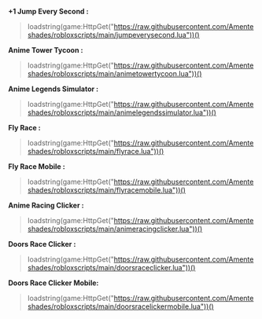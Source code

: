 **+1 Jump Every Second :**
>loadstring(game:HttpGet("https://raw.githubusercontent.com/Amenteshades/robloxscripts/main/jumpeverysecond.lua"))()


**Anime Tower Tycoon :**
>loadstring(game:HttpGet("https://raw.githubusercontent.com/Amenteshades/robloxscripts/main/animetowertycoon.lua"))()


**Anime Legends Simulator :**
>loadstring(game:HttpGet("https://raw.githubusercontent.com/Amenteshades/robloxscripts/main/animelegendssimulator.lua"))()


**Fly Race :**
>loadstring(game:HttpGet("https://raw.githubusercontent.com/Amenteshades/robloxscripts/main/flyrace.lua"))()


**Fly Race Mobile :**
>loadstring(game:HttpGet("https://raw.githubusercontent.com/Amenteshades/robloxscripts/main/flyracemobile.lua"))()


**Anime Racing Clicker :**
>loadstring(game:HttpGet("https://raw.githubusercontent.com/Amenteshades/robloxscripts/main/animeracingclicker.lua"))()


**Doors Race Clicker :**
>loadstring(game:HttpGet("https://raw.githubusercontent.com/Amenteshades/robloxscripts/main/doorsraceclicker.lua"))()

**Doors Race Clicker Mobile:**
>loadstring(game:HttpGet("https://raw.githubusercontent.com/Amenteshades/robloxscripts/main/doorsracelickermobile.lua"))()
